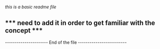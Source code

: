 ###### this is a basic readme file #####
*** need to add it in order to get familiar with the concept ***
----------------------------------------------------------------
---------------------- End of the file -------------------------
